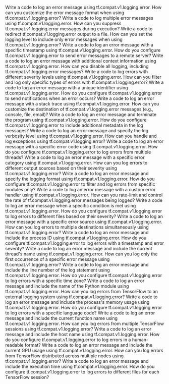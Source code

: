 Write a code to log an error message using tf.compat.v1.logging.error.
How can you customize the error message format when using tf.compat.v1.logging.error?
Write a code to log multiple error messages using tf.compat.v1.logging.error.
How can you suppress tf.compat.v1.logging.error messages during execution?
Write a code to redirect tf.compat.v1.logging.error output to a file.
How can you set the logging level to include only error messages when using tf.compat.v1.logging.error?
Write a code to log an error message with a specific timestamp using tf.compat.v1.logging.error.
How do you configure tf.compat.v1.logging.error to send error messages to a remote server?
Write a code to log an error message with additional context information using tf.compat.v1.logging.error.
How can you disable all logging, including tf.compat.v1.logging.error messages?
Write a code to log errors with different severity levels using tf.compat.v1.logging.error.
How can you filter and log only specific types of errors with tf.compat.v1.logging.error?
Write a code to log an error message with a unique identifier using tf.compat.v1.logging.error.
How do you configure tf.compat.v1.logging.error to send notifications when an error occurs?
Write a code to log an error message with a stack trace using tf.compat.v1.logging.error.
How can you customize the destination of tf.compat.v1.logging.error messages (e.g., console, file, email)?
Write a code to log an error message and terminate the program using tf.compat.v1.logging.error.
How do you configure tf.compat.v1.logging.error to include additional metadata in the log messages?
Write a code to log an error message and specify the log verbosity level using tf.compat.v1.logging.error.
How can you handle and log exceptions using tf.compat.v1.logging.error?
Write a code to log an error message with a specific error code using tf.compat.v1.logging.error.
How do you configure tf.compat.v1.logging.error to log errors from multiple threads?
Write a code to log an error message with a specific error category using tf.compat.v1.logging.error.
How can you log errors to different output sources based on their severity using tf.compat.v1.logging.error?
Write a code to log an error message and specify the logging format using tf.compat.v1.logging.error.
How do you configure tf.compat.v1.logging.error to filter and log errors from specific modules only?
Write a code to log an error message with a custom error handler using tf.compat.v1.logging.error.
How can you rate-limit and control the rate of tf.compat.v1.logging.error messages being logged?
Write a code to log an error message when a specific condition is met using tf.compat.v1.logging.error.
How do you configure tf.compat.v1.logging.error to log errors to different files based on their severity?
Write a code to log an error message with a specific error source using tf.compat.v1.logging.error.
How can you log errors to multiple destinations simultaneously using tf.compat.v1.logging.error?
Write a code to log an error message and include the process ID using tf.compat.v1.logging.error.
How do you configure tf.compat.v1.logging.error to log errors with a timestamp and error severity?
Write a code to log an error message and include the current thread's name using tf.compat.v1.logging.error.
How can you log only the first occurrence of a specific error message using tf.compat.v1.logging.error?
Write a code to log an error message and include the line number of the log statement using tf.compat.v1.logging.error.
How do you configure tf.compat.v1.logging.error to log errors with a specific time zone?
Write a code to log an error message and include the name of the Python module using tf.compat.v1.logging.error.
How can you log errors from TensorFlow to an external logging system using tf.compat.v1.logging.error?
Write a code to log an error message and include the process's memory usage using tf.compat.v1.logging.error.
How do you configure tf.compat.v1.logging.error to log errors with a specific language code?
Write a code to log an error message and include the current function name using tf.compat.v1.logging.error.
How can you log errors from multiple TensorFlow sessions using tf.compat.v1.logging.error?
Write a code to log an error message and include the host name using tf.compat.v1.logging.error.
How do you configure tf.compat.v1.logging.error to log errors in a human-readable format?
Write a code to log an error message and include the current GPU usage using tf.compat.v1.logging.error.
How can you log errors from TensorFlow distributed across multiple nodes using tf.compat.v1.logging.error?
Write a code to log an error message and include the execution time using tf.compat.v1.logging.error.
How do you configure tf.compat.v1.logging.error to log errors to different files for each TensorFlow session?
